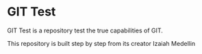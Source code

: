 # GIT Test
GIT Test is a repository test the true capabilities of GIT.

This repository is built step by step from its creator Izaiah Medellin